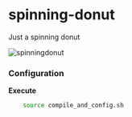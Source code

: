# spinning-donut
Just a spinning donut

![spinningdonut](https://thumbs.gfycat.com/MessyHandmadeDragon-small.gif)

### Configuration

**Execute**
```bash
	source compile_and_config.sh
```
